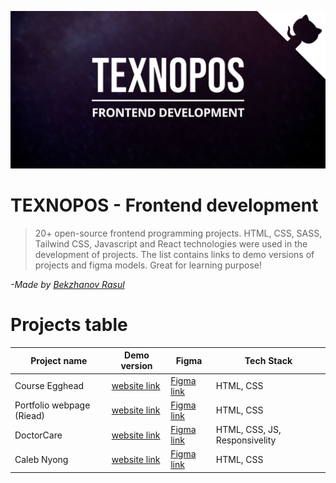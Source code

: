![CLONE WARS](.assets/OG.jpg)

# TEXNOPOS - Frontend development

> 20+ open-source frontend programming projects. HTML, CSS, SASS, Tailwind CSS, Javascript and React technologies were used in the development of projects. The list contains links to demo versions of projects and figma models. Great for learning purpose!

_-Made by <a href="https://github.com/BekzhanovR" title="Bekzhanov Rasul">Bekzhanov Rasul</a>_

# Projects table

| Project name              | Demo version                                                     | Figma                                                                                                                                                                  | Tech Stack                     |
|---------------------------|------------------------------------------------------------------|------------------------------------------------------------------------------------------------------------------------------------------------------------------------|--------------------------------|
| Course Egghead            | [website link](https://bekzhanovrasul.github.io/Course-EggHead/) | [Figma link](https://www.figma.com/design/6D89AomTtLr8vXTXqf5jJm/Course-Egghead--%C2%A0html%C2%A0css-template-for-course-(Community)?node-id=0-1&t=k6HNoChpKi52CB8r-0) | HTML, CSS                      |
| Portfolio webpage (Riead) | [website link](https://bekzhanovrasul.github.io/Riead/)          | [Figma link](https://www.figma.com/design/QLBtBOcUUDNq8BCO3o4Snx/Portfolio-Webpage-(Community)?node-id=0-1&t=U7KKFhGO94bKKWUt-0)                                       | HTML, CSS                      |
| DoctorCare                | [website link](https://bekzhanovrasul.github.io/DoctorCare/)     | [Figma link](https://www.figma.com/design/Bg2mHU1N8q3FbDy1notdUW/%D0%BC%D0%B5%D0%B4%D0%BF%D0%BE%D0%BC%D0%BE%D1%89%D1%8C?node-id=0-1&t=X5MkhyMRIYN0MrTu-0)              | HTML, CSS, JS, Responsivelity  |
| Caleb Nyong               | [website link](https://bekzhanovrasul.github.io/Caleb-Nyong/)    | [Figma link](https://www.figma.com/design/7fT2pFbDyDO0dup5TmkDX4/Portfolio-Website-For-Designers-(Community)?node-id=0-1&t=2JUAWTfNqiy35voY-0)                         | HTML, CSS                      |